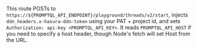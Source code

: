 This route POSTs to `https://${PROMPTQL_API_ENDPOINT}/playground/threads/v2/start`, injects
`ddn_headers.x-hasura-ddn-token` using your PAT + project id, and sets `Authorization: api-key <PROMPTQL_API_KEY>`. It
reads `PROMPTQL_API_HOST` if you need to specify a host header, though Node's fetch will set Host from the URL.
